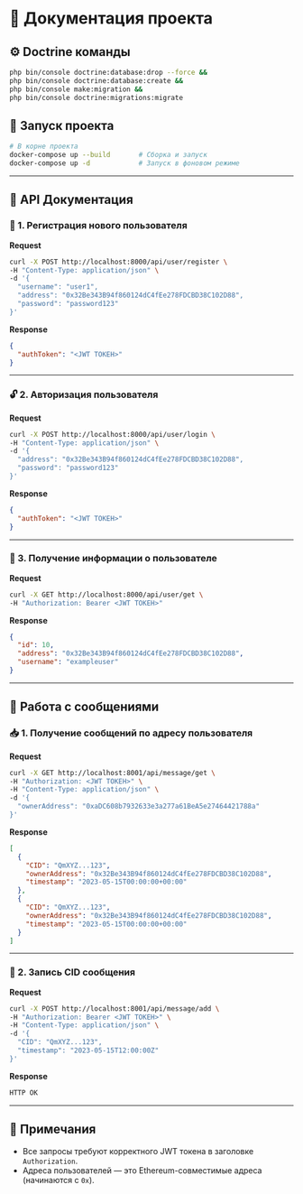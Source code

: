 # 📘 Документация проекта

## ⚙️ Doctrine команды

```bash
php bin/console doctrine:database:drop --force &&
php bin/console doctrine:database:create &&
php bin/console make:migration &&
php bin/console doctrine:migrations:migrate
```

## 🚀 Запуск проекта

```bash
# В корне проекта
docker-compose up --build       # Сборка и запуск
docker-compose up -d            # Запуск в фоновом режиме
```

---

## 📡 API Документация

### 🔐 1. Регистрация нового пользователя

**Request**
```bash
curl -X POST http://localhost:8000/api/user/register \
-H "Content-Type: application/json" \
-d '{
  "username": "user1",
  "address": "0x32Be343B94f860124dC4fEe278FDCBD38C102D88",
  "password": "password123"
}'
```

**Response**
```json
{
  "authToken": "<JWT ТОКЕН>"
}
```

---

### 🔓 2. Авторизация пользователя

**Request**
```bash
curl -X POST http://localhost:8000/api/user/login \
-H "Content-Type: application/json" \
-d '{
  "address": "0x32Be343B94f860124dC4fEe278FDCBD38C102D88",
  "password": "password123"
}'
```

**Response**
```json
{
  "authToken": "<JWT ТОКЕН>"
}
```

---

### 👤 3. Получение информации о пользователе

**Request**
```bash
curl -X GET http://localhost:8000/api/user/get \
-H "Authorization: Bearer <JWT ТОКЕН>"
```

**Response**
```json
{
  "id": 10,
  "address": "0x32Be343B94f860124dC4fEe278FDCBD38C102D88",
  "username": "exampleuser"
}
```

---

## 💬 Работа с сообщениями

### 📥 1. Получение сообщений по адресу пользователя

**Request**
```bash
curl -X GET http://localhost:8001/api/message/get \
-H "Authorization: <JWT ТОКЕН>" \
-H "Content-Type: application/json" \
-d '{
  "ownerAddress": "0xaDC608b7932633e3a277a61BeA5e27464421788a"
}'
```

**Response**
```json
[
  {
    "CID": "QmXYZ...123",
    "ownerAddress": "0x32Be343B94f860124dC4fEe278FDCBD38C102D88",
    "timestamp": "2023-05-15T00:00:00+00:00"
  },
  {
    "CID": "QmXYZ...123",
    "ownerAddress": "0x32Be343B94f860124dC4fEe278FDCBD38C102D88",
    "timestamp": "2023-05-15T00:00:00+00:00"
  }
]
```

---

### 📝 2. Запись CID сообщения

**Request**
```bash
curl -X POST http://localhost:8001/api/message/add \
-H "Authorization: Bearer <JWT ТОКЕН>" \
-H "Content-Type: application/json" \
-d '{
  "CID": "QmXYZ...123",
  "timestamp": "2023-05-15T12:00:00Z"
}'
```

**Response**
```bash
HTTP OK
```

---

## 🧾 Примечания

- Все запросы требуют корректного JWT токена в заголовке `Authorization`.
- Адреса пользователей — это Ethereum-совместимые адреса (начинаются с `0x`).
